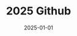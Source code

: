 ---
title: "2025 Github"
date: 2025-01-01
tags:
  - github
  - github-annual
contribution_count: 0
---